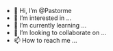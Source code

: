 - 👋 Hi, I’m @Pastorme
- 👀 I’m interested in ...
- 🌱 I’m currently learning ...
- 💞️ I’m looking to collaborate on ...
- 📫 How to reach me ...

<!---
Pastorme/Pastorme is a ✨ special ✨ repository because its `README.md` (this file) appears on your GitHub profile.
You can click the Preview link to take a look at your changes.
--->
